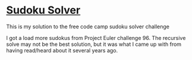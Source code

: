 # [Sudoku Solver](https://www.freecodecamp.org/learn/quality-assurance/quality-assurance-projects/sudoku-solver)

This is my solution to the free code camp sudoku solver challenge

I got a load more sudokus from Project Euler challenge 96. The recursive solve may not be the best solution, but it was what I came up with from having read/heard about it several years ago.
